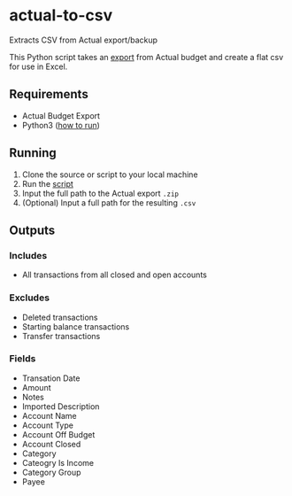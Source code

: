 # actual-to-csv

Extracts CSV from Actual export/backup

This Python script takes an [export](https://actualbudget.github.io/docs/Getting-Started/using-actual/settings#export) from Actual budget and create a flat csv for use in Excel.

## Requirements

- Actual Budget Export
- Python3 ([how to run](https://realpython.com/run-python-scripts/))

## Running

1. Clone the source or script to your local machine
2. Run the [script](/src/main.py)
3. Input the full path to the Actual export `.zip`
4. (Optional) Input a full path for the resulting `.csv`

## Outputs

### Includes

- All transactions from all closed and open accounts

### Excludes

- Deleted transactions
- Starting balance transactions
- Transfer transactions

### Fields

- Transation Date
- Amount
- Notes
- Imported Description
- Account Name
- Account Type
- Account Off Budget
- Account Closed
- Category
- Cateogry Is Income
- Category Group
- Payee

